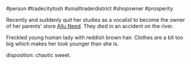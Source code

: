 #person #tradecitytosh #smalltraderdistrict #shopowner #prosperity 

Recently and suddenly quit her studies as a vocalist to become the owner of her parents' store [Allu Need](obsidian://open?vault=World%20Wiki&file=Confederation%20of%20Cernia%2FTradecity%20Tosh%2FSmall%20Trader%20District%2FL_Allu%20Need). They died in an accident on the river. 

Freckled young human lady with reddish brown hair. Clothes are a bit too big which makes her look younger than she is.

disposition: chaotic sweet.

